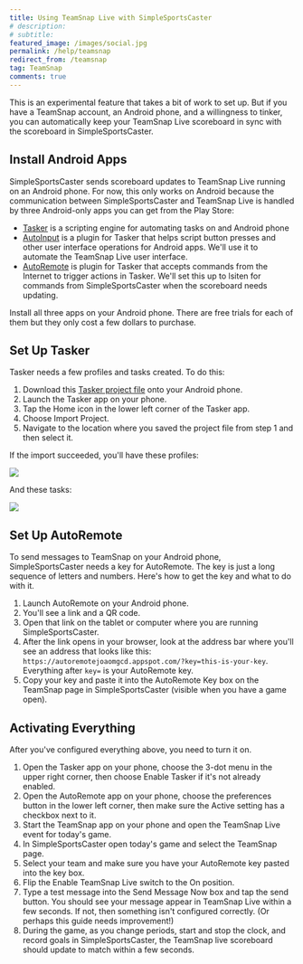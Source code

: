 ```yaml
---
title: Using TeamSnap Live with SimpleSportsCaster
# description: 
# subtitle: 
featured_image: /images/social.jpg
permalink: /help/teamsnap
redirect_from: /teamsnap
tag: TeamSnap
comments: true
---
```


This is an experimental feature that takes a bit of work to set up. But if you have a TeamSnap account, an Android phone, and a willingness to tinker, you can automatically keep your TeamSnap Live scoreboard in sync with the scoreboard in SimpleSportsCaster.  

## Install Android Apps

SimpleSportsCaster sends scoreboard updates to TeamSnap Live running on an Android phone. For now, this only works on Android because the communication between SimpleSportsCaster and TeamSnap Live is handled by three Android-only apps you can get from the Play Store:

* [Tasker](https://play.google.com/store/apps/details?id=net.dinglisch.android.taskerm) is a scripting engine for automating tasks on and Android phone
* [AutoInput](https://play.google.com/store/apps/details?id=com.joaomgcd.autoinput) is a plugin for Tasker that helps script button presses and other user interface operations for Android apps. We'll use it to automate the TeamSnap Live user interface.
* [AutoRemote](https://play.google.com/store/apps/details?id=com.joaomgcd.autoremote) is plugin for Tasker that accepts commands from the Internet to trigger actions in Tasker. We'll set this up to lsiten for commands from SimpleSportsCaster when the scoreboard needs updating.

Install all three apps on your Android phone. There are free trials for each of them but they only cost a few dollars to purchase.  

## Set Up Tasker

Tasker needs a few profiles and tasks created. To do this:
1. Download this [Tasker project file](https://raw.githubusercontent.com/Zofware/simplesportscaster-teamsnap/master/SimpleSportsCaster_TeamSnap.prj.xml) onto your Android phone.
2. Launch the Tasker app on your phone.
3. Tap the Home icon in the lower left corner of the Tasker app.
4. Choose Import Project.
5. Navigate to the location where you saved the project file from step 1 and then select it.

If the import succeeded, you'll have these profiles:

![](/assets/help/tasker-profiles.jpg) 

And these tasks:

![](/assets/help/tasker-tasks.jpg)

## Set Up AutoRemote

To send messages to TeamSnap on your Android phone, SimpleSportsCaster needs a key for AutoRemote. The key is just a long sequence of letters and numbers. Here's how to get the key and what to do with it.
1. Launch AutoRemote on your Android phone.
2. You'll see a link and a QR code.
3. Open that link on the tablet or computer where you are running SimpleSportsCaster.
4. After the link opens in your browser, look at the address bar where you'll see an address that looks like this: `https://autoremotejoaomgcd.appspot.com/?key=this-is-your-key`. Everything after `key=` is your AutoRemote key.
5. Copy your key and paste it into the AutoRemote Key box on the TeamSnap page in SimpleSportsCaster (visible when you have a game open).

## Activating Everything

After you've configured everything above, you need to turn it on.
1. Open the Tasker app on your phone, choose the 3-dot menu in the upper right corner, then choose Enable Tasker if it's not already enabled.
2. Open the AutoRemote app on your phone, choose the preferences button in the lower left corner, then make sure the Active setting has a checkbox next to it.
3. Start the TeamSnap app on your phone and open the TeamSnap Live event for today's game.
4. In SimpleSportsCaster open today's game and select the TeamSnap page.
5. Select your team and make sure you have your AutoRemote key pasted into the key box.
6. Flip the Enable TeamSnap Live switch to the On position.
7. Type a test message into the Send Message Now box and tap the send button. You should see your message appear in TeamSnap Live within a few seconds. If not, then something isn't configured correctly. (Or perhaps this guide needs improvement!)
8. During the game, as you change periods, start and stop the clock, and record goals in SimpleSportsCaster, the TeamSnap live scoreboard should update to match within a few seconds.
